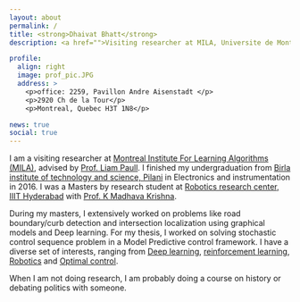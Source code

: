 ```yaml
---
layout: about
permalink: /
title: <strong>Dhaivat Bhatt</strong> 
description: <a href="">Visiting researcher at MILA, Universite de Montreal</a>

profile:
  align: right
  image: prof_pic.JPG
  address: >
    <p>office: 2259, Pavillon Andre Aisenstadt </p>
    <p>2920 Ch de la Tour</p>
    <p>Montreal, Quebec H3T 1N8</p>

news: true
social: true
---
```

I am a visiting researcher at [Montreal Institute For Learning Algorithms (MILA)](https://mila.quebec/en/), advised by [Prof. Liam Paull](http://liampaull.ca/). I finished my undergraduation from [Birla institute of technology and science, Pilani](http://www.bits-pilani.ac.in/hyderabad/) in Electronics and instrumentation in 2016. I was a Masters by research student at [Robotics research center, IIIT Hyderabad](https://www.iiit.ac.in/) with [Prof. K Madhava Krishna](https://www.iiit.ac.in/people/faculty/mkrishna/). 

During my masters, I extensively worked on problems like road boundary/curb detection and intersection localization using graphical models and Deep learning. For my thesis, I worked on solving stochastic control sequence problem in a Model Predictive control framework. I have a diverse set of interests, ranging from [Deep learning](https://www.technologyreview.com/s/513696/deep-learning/), [reinforcement learning](https://www.technologyreview.com/s/603501/10-breakthrough-technologies-2017-reinforcement-learning/), [Robotics](https://en.wikipedia.org/wiki/Robotics) and [Optimal control](https://en.wikipedia.org/wiki/Optimal_control). 

When I am not doing research, I am probably doing a course on history or debating politics with someone. 
